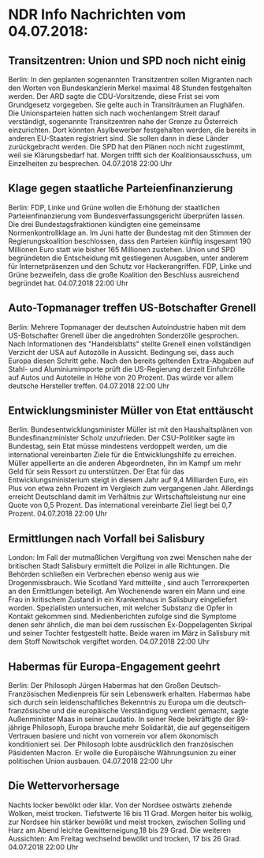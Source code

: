 # NDR Info Nachrichten vom 04.07.2018:


## Transitzentren: Union und SPD noch nicht einig
Berlin: In den geplanten sogenannten Transitzentren sollen Migranten nach den Worten von  Bundeskanzlerin Merkel maximal 48 Stunden festgehalten werden. Der ARD sagte die CDU-Vorsitzende, diese Frist sei vom Grundgesetz vorgegeben. Sie gelte auch in  Transiträumen an Flughäfen. Die Unionsparteien hatten sich nach wochenlangem Streit darauf verständigt, sogenannte Transitzentren nahe der Grenze zu Österreich einzurichten. Dort könnten Asylbewerber festgehalten werden, die bereits in anderen EU-Staaten registriert sind. Sie sollen dann in diese Länder zurückgebracht werden. Die SPD hat den Plänen noch nicht zugestimmt, weil sie Klärungsbedarf hat. Morgen trifft sich der Koalitionsausschuss, um Einzelheiten zu besprechen. 04.07.2018 22:00 Uhr 

## Klage gegen staatliche Parteienfinanzierung
Berlin: FDP, Linke und Grüne wollen die Erhöhung der staatlichen Parteienfinanzierung vom Bundesverfassungsgericht überprüfen lassen. Die drei Bundestagsfraktionen kündigten eine gemeinsame Normenkontrollklage an. Im Juni hatte der Bundestag mit den Stimmen der Regierungskoalition beschlossen, dass den Parteien künftig insgesamt 190 Millionen Euro statt wie bisher 165 Millionen zustehen. Union und SPD begründeten die Entscheidung mit gestiegenen Ausgaben, unter anderem für Internetpräsenzen und den Schutz vor Hackerangriffen. FDP, Linke und Grüne bezweifeln, dass die große Koalition den Beschluss ausreichend begründet hat. 04.07.2018 22:00 Uhr 

## Auto-Topmanager treffen US-Botschafter Grenell
Berlin: Mehrere Topmanager der deutschen Autoindustrie haben mit dem US-Botschafter Grenell über die angedrohten Sonderzölle gesprochen. Nach Informationen des "Handelsblatts" stellte Grenell einen vollständigen Verzicht der USA auf Autozölle in Aussicht. Bedingung sei, dass auch Europa diesen Schritt gehe. Nach den bereits geltenden Extra-Abgaben auf Stahl- und Aluminiumimporte prüft die US-Regierung derzeit Einfuhrzölle auf Autos und Autoteile in Höhe von 20 Prozent. Das würde vor allem deutsche Hersteller treffen. 04.07.2018 22:00 Uhr 

## Entwicklungsminister Müller von Etat enttäuscht
Berlin: Bundesentwicklungsminister Müller ist mit den Haushaltsplänen von Bundesfinanzminister Scholz unzufrieden. Der CSU-Politiker sagte im Bundestag, sein Etat müsse mindestens verdoppelt werden, um die international vereinbarten Ziele für die Entwicklungshilfe zu erreichen. Müller appellierte an die anderen Abgeordneten, ihn im Kampf um mehr Geld für sein Ressort zu unterstützen. Der Etat für das Entwicklungsministerium steigt in diesem Jahr auf 9,4 Milliarden Euro, ein Plus von etwa zehn Prozent im Vergleich zum vergangenen Jahr. Allerdings erreicht Deutschland damit im Verhältnis zur Wirtschaftsleistung nur eine Quote von 0,5 Prozent. Das international vereinbarte Ziel liegt bei 0,7 Prozent. 04.07.2018 22:00 Uhr 

## Ermittlungen nach Vorfall bei Salisbury
London: Im Fall der mutmaßlichen Vergiftung von zwei Menschen nahe der britischen Stadt Salisbury ermittelt die Polizei in alle Richtungen. Die Behörden schließen ein Verbrechen ebenso wenig aus wie Drogenmissbrauch. Wie Scotland Yard mitteilte , sind auch Terrorexperten an den Ermittlungen beteiligt. Am Wochenende waren ein Mann und eine Frau in kritischem Zustand in ein Krankenhaus in Salisbury eingeliefert worden. Spezialisten untersuchen, mit welcher Substanz die Opfer in Kontakt gekommen sind. Medienberichten zufolge sind die Symptome denen sehr ähnlich, die man bei dem russischen Ex-Doppelagenten Skripal und seiner Tochter festgestellt hatte. Beide waren im März in Salisbury mit dem Stoff Nowitschok vergiftet worden. 04.07.2018 22:00 Uhr 

## Habermas für Europa-Engagement geehrt
Berlin: Der Philosoph Jürgen Habermas hat den Großen Deutsch-Französischen Medienpreis für sein Lebenswerk erhalten. Habermas habe sich durch sein leidenschaftliches Bekenntnis zu Europa um die deutsch-französische und die europäische Verständigung verdient gemacht, sagte Außenminister Maas in seiner Laudatio. In seiner Rede bekräftigte der 89-jährige Philosoph, Europa brauche mehr Solidarität, die auf gegenseitigem Vertrauen basiere und nicht von vornerein vor allem ökonomisch konditioniert sei. Der Philosoph lobte ausdrücklich den französischen Päsidenten Macron. Er wolle die Europäische Währungsunion zu einer politischen Union ausbauen. 04.07.2018 22:00 Uhr 

## Die Wettervorhersage
Nachts locker bewölkt oder klar. Von der Nordsee ostwärts ziehende Wolken, meist trocken. Tiefstwerte 16 bis 11 Grad. Morgen heiter bis wolkig, zur Nordsee hin stärker bewölkt und meist trocken, zwischen Solling und Harz am Abend leichte Gewitterneigung,18 bis 29 Grad. Die weiteren Aussichten: Am Freitag wechselnd bewölkt und trocken, 17 bis 26 Grad. 04.07.2018 22:00 Uhr 
